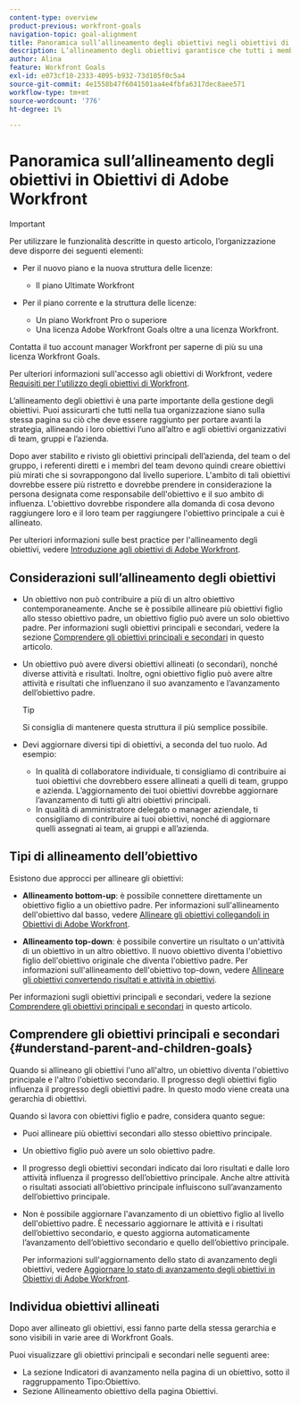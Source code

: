 ```yaml
---
content-type: overview
product-previous: workfront-goals
navigation-topic: goal-alignment
title: Panoramica sull’allineamento degli obiettivi negli obiettivi di Adobe Workfront
description: L’allineamento degli obiettivi garantisce che tutti i membri dell’organizzazione si trovino sulla stessa pagina di quello che deve essere raggiunto allineando i loro obiettivi l’uno all’altro e agli obiettivi organizzativi di team, gruppi e azienda.
author: Alina
feature: Workfront Goals
exl-id: e073cf10-2333-4095-b932-73d105f0c5a4
source-git-commit: 4e1558b47f6041501aa4e4fbfa6317dec8aee571
workflow-type: tm+mt
source-wordcount: '776'
ht-degree: 1%

---
```


# Panoramica sull’allineamento degli obiettivi in Obiettivi di Adobe Workfront

<!--Audited P&P only: 4/2025-->

>[!IMPORTANT]
>
>Per utilizzare le funzionalità descritte in questo articolo, l’organizzazione deve disporre dei seguenti elementi:
>
>* Per il nuovo piano e la nuova struttura delle licenze:
>
>   * Il piano Ultimate Workfront
>    
>* Per il piano corrente e la struttura delle licenze:
>
>   * Un piano Workfront Pro o superiore
>   * Una licenza Adobe Workfront Goals oltre a una licenza Workfront.
>
>Contatta il tuo account manager Workfront per saperne di più su una licenza Workfront Goals.
> 
>Per ulteriori informazioni sull&#39;accesso agli obiettivi di Workfront, vedere [Requisiti per l&#39;utilizzo degli obiettivi di Workfront](/help/quicksilver/workfront-goals/goal-management/access-needed-for-wf-goals.md).


L’allineamento degli obiettivi è una parte importante della gestione degli obiettivi. Puoi assicurarti che tutti nella tua organizzazione siano sulla stessa pagina su ciò che deve essere raggiunto per portare avanti la strategia, allineando i loro obiettivi l’uno all’altro e agli obiettivi organizzativi di team, gruppi e l’azienda.

Dopo aver stabilito e rivisto gli obiettivi principali dell’azienda, del team o del gruppo, i referenti diretti e i membri del team devono quindi creare obiettivi più mirati che si sovrappongono dal livello superiore. L&#39;ambito di tali obiettivi dovrebbe essere più ristretto e dovrebbe prendere in considerazione la persona designata come responsabile dell&#39;obiettivo e il suo ambito di influenza. L&#39;obiettivo dovrebbe rispondere alla domanda di cosa devono raggiungere loro e il loro team per raggiungere l&#39;obiettivo principale a cui è allineato.

Per ulteriori informazioni sulle best practice per l&#39;allineamento degli obiettivi, vedere [Introduzione agli obiettivi di Adobe Workfront](../../workfront-goals/goal-management/getting-started-with-wf-goals.md).

## Considerazioni sull’allineamento degli obiettivi

* Un obiettivo non può contribuire a più di un altro obiettivo contemporaneamente. Anche se è possibile allineare più obiettivi figlio allo stesso obiettivo padre, un obiettivo figlio può avere un solo obiettivo padre. Per informazioni sugli obiettivi principali e secondari, vedere la sezione [Comprendere gli obiettivi principali e secondari](#understand-parent-and-children-goals) in questo articolo.
* Un obiettivo può avere diversi obiettivi allineati (o secondari), nonché diverse attività e risultati. Inoltre, ogni obiettivo figlio può avere altre attività e risultati che influenzano il suo avanzamento e l’avanzamento dell’obiettivo padre.

  >[!TIP]
  >
  >Si consiglia di mantenere questa struttura il più semplice possibile.

* Devi aggiornare diversi tipi di obiettivi, a seconda del tuo ruolo. Ad esempio:

   * In qualità di collaboratore individuale, ti consigliamo di contribuire ai tuoi obiettivi che dovrebbero essere allineati a quelli di team, gruppo e azienda. L’aggiornamento dei tuoi obiettivi dovrebbe aggiornare l’avanzamento di tutti gli altri obiettivi principali.
   * In qualità di amministratore delegato o manager aziendale, ti consigliamo di contribuire ai tuoi obiettivi, nonché di aggiornare quelli assegnati ai team, ai gruppi e all’azienda.

## Tipi di allineamento dell’obiettivo

Esistono due approcci per allineare gli obiettivi:

* **Allineamento bottom-up**: è possibile connettere direttamente un obiettivo figlio a un obiettivo padre. Per informazioni sull&#39;allineamento dell&#39;obiettivo dal basso, vedere [Allineare gli obiettivi collegandoli in Obiettivi di Adobe Workfront](../../workfront-goals/goal-alignment/align-goals-by-connecting-them.md).

* **Allineamento top-down**: è possibile convertire un risultato o un&#39;attività di un obiettivo in un altro obiettivo. Il nuovo obiettivo diventa l&#39;obiettivo figlio dell&#39;obiettivo originale che diventa l&#39;obiettivo padre. Per informazioni sull&#39;allineamento dell&#39;obiettivo top-down, vedere [Allineare gli obiettivi convertendo risultati e attività in obiettivi](../../workfront-goals/goal-alignment/align-goals-by-converting-results-activities.md).

Per informazioni sugli obiettivi principali e secondari, vedere la sezione [Comprendere gli obiettivi principali e secondari](#understand-parent-and-children-goals) in questo articolo.

## Comprendere gli obiettivi principali e secondari {#understand-parent-and-children-goals}

Quando si allineano gli obiettivi l&#39;uno all&#39;altro, un obiettivo diventa l&#39;obiettivo principale e l&#39;altro l&#39;obiettivo secondario. Il progresso degli obiettivi figlio influenza il progresso degli obiettivi padre. In questo modo viene creata una gerarchia di obiettivi.

Quando si lavora con obiettivi figlio e padre, considera quanto segue:

* Puoi allineare più obiettivi secondari allo stesso obiettivo principale.
* Un obiettivo figlio può avere un solo obiettivo padre.
* Il progresso degli obiettivi secondari indicato dai loro risultati e dalle loro attività influenza il progresso dell’obiettivo principale. Anche altre attività o risultati associati all’obiettivo principale influiscono sull’avanzamento dell’obiettivo principale.
* Non è possibile aggiornare l&#39;avanzamento di un obiettivo figlio al livello dell&#39;obiettivo padre. È necessario aggiornare le attività e i risultati dell’obiettivo secondario, e questo aggiorna automaticamente l’avanzamento dell’obiettivo secondario e quello dell’obiettivo principale.

  Per informazioni sull&#39;aggiornamento dello stato di avanzamento degli obiettivi, vedere [Aggiornare lo stato di avanzamento degli obiettivi in Obiettivi di Adobe Workfront](../../workfront-goals/goal-review-and-workfront-goals-sections/check-in-goals.md).

## Individua obiettivi allineati

Dopo aver allineato gli obiettivi, essi fanno parte della stessa gerarchia e sono visibili in varie aree di Workfront Goals.

<!--
* In the Production enviroment, you can view children and parent goals in the following areas:

    * The Goal Details panel
    * Goal List
    * Goal Alignment section
    * Check-in section
    * Pulse section
    * You can view all the parent goals of a goal in the Goal Hierarchy field of a Project or Goal report.
-->
Puoi visualizzare gli obiettivi principali e secondari nelle seguenti aree:

* La sezione Indicatori di avanzamento nella pagina di un obiettivo, sotto il raggruppamento Tipo:Obiettivo.
* Sezione Allineamento obiettivo della pagina Obiettivi.




